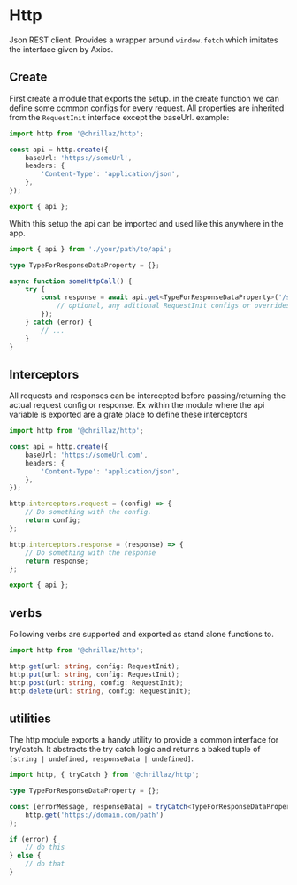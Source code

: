 # Http

Json REST client.
Provides a wrapper around `window.fetch` which imitates the interface given by Axios.

## Create

First create a module that exports the setup.
in the create function we can define some common configs for every request. All properties are inherited from the `RequestInit` interface except the baseUrl.
example:

```ts
import http from '@chrillaz/http';

const api = http.create({
	baseUrl: 'https://someUrl',
	headers: {
		'Content-Type': 'application/json',
	},
});

export { api };
```

Whith this setup the api can be imported and used like this anywhere in the app.

```ts
import { api } from './your/path/to/api';

type TypeForResponseDataProperty = {};

async function someHttpCall() {
	try {
		const response = await api.get<TypeForResponseDataProperty>('/someUrlPath', {
			// optional, any aditional RequestInit configs or overrides
		});
	} catch (error) {
		// ...
	}
}
```

## Interceptors

All requests and responses can be intercepted before passing/returning the actual request config or response.
Ex within the module where the api variable is exported are a grate place to define these interceptors

```ts
import http from '@chrillaz/http';

const api = http.create({
	baseUrl: 'https://someUrl.com',
	headers: {
		'Content-Type': 'application/json',
	},
});

http.interceptors.request = (config) => {
	// Do something with the config.
	return config;
};

http.interceptors.response = (response) => {
	// Do something with the response
	return response;
};

export { api };
```

## verbs

Following verbs are supported and exported as stand alone functions to.

```ts
import http from '@chrillaz/http';

http.get(url: string, config: RequestInit);
http.put(url: string, config: RequestInit);
http.post(url: string, config: RequestInit);
http.delete(url: string, config: RequestInit);
```

## utilities

The http module exports a handy utility to provide a common interface for try/catch.
It abstracts the try catch logic and returns a baked tuple of `[string | undefined, responseData | undefined]`.

```ts
import http, { tryCatch } from '@chrillaz/http';

type TypeForResponseDataProperty = {};

const [errorMessage, responseData] = tryCatch<TypeForResponseDataProperty>(
	http.get('https://domain.com/path')
);

if (error) {
    // do this
} else {
    // do that
}
```
